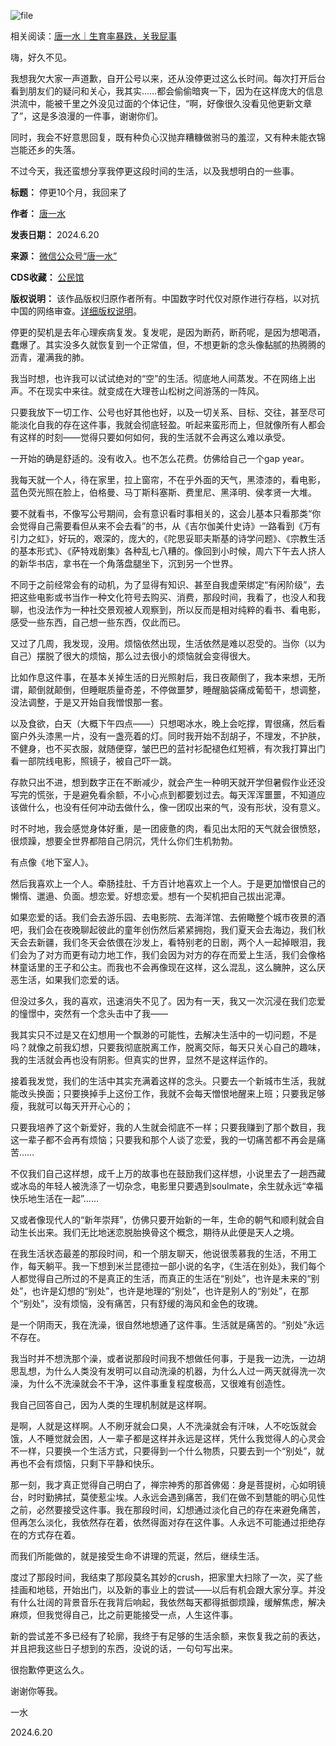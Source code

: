 ![file](https://chinadigitaltimes.net/chinese/files/2024/06/image-1718875639121.png)


相关阅读：[唐一水｜生育率暴跌，关我屁事](https://chinadigitaltimes.net/chinese/696647.html "唐一水｜生育率暴跌，关我屁事")


嗨，好久不见。


我想我欠大家一声道歉，自开公号以来，还从没停更过这么长时间。每次打开后台看到朋友们的疑问和关心，我其实……都会偷偷暗爽一下，因为在这样庞大的信息洪流中，能被千里之外没见过面的个体记住，“啊，好像很久没看见他更新文章了”，这是多浪漫的一件事，谢谢你们。


同时，我会不好意思回复，既有种负心汉抛弃糟糠做驸马的羞涩，又有种未能衣锦岂能还乡的失落。


不过今天，我还蛮想分享我停更这段时间的生活，以及我想明白的一些事。




**标题：** 停更10个月，我回来了  

**作者：** [唐一水](https://chinadigitaltimes.net/space/唐一水)  

**发表日期：** 2024.6.20  

**来源：** [微信公众号“唐一水”](https://web.archive.org/web/https://mp.weixin.qq.com/s/HLrcHnLTroqAjzMXyJ_xRQ)  

**CDS收藏：** [公民馆](https://chinadigitaltimes.net/space/%E5%85%AC%E6%B0%91%E9%A6%86)  

**版权说明：** 该作品版权归原作者所有。中国数字时代仅对原作进行存档，以对抗中国的网络审查。[详细版权说明](https://chinadigitaltimes.net/chinese/copyright)。


停更的契机是去年心理疾病复发。复发呢，是因为断药，断药呢，是因为想喝酒，蠢爆了。其实没多久就恢复到一个正常值，但，不想更新的念头像黏腻的热腾腾的沥青，灌满我的肺。


我当时想，也许我可以试试绝对的“空”的生活。彻底地人间蒸发。不在网络上出声。不在现实中来往。就变成在大理苍山松树之间游荡的一阵风。


只要我放下一切工作、公号也好其他也好，以及一切关系、目标、交往，甚至尽可能淡化自我的存在这件事，我就会彻底轻盈。听起来蛮形而上，但就像所有人都会有这样的时刻——觉得只要如何如何，我的生活就不会再这么难以承受。


一开始的确是舒适的。没有收入。也不怎么花费。仿佛给自己一个gap year。 


我每天就一个人，待在家里，拉上窗帘，不在乎外面的天气，黑漆漆的，看电影，蓝色荧光照在脸上，伯格曼、马丁斯科塞斯、费里尼、黑泽明、侯孝贤一大堆。


要不就看书，不像写公号期间，会有意识看时事相关的，这会儿基本只看那类“你会觉得自己需要看但从来不会去看”的书，从《吉尔伽美什史诗》一路看到《万有引力之虹》，好玩的，艰深的，庞大的，《陀思妥耶夫斯基的诗学问题》、《宗教生活的基本形式》、《萨特戏剧集》各种乱七八糟的。像回到小时候，周六下午去人挤人的新华书店，拿书在一个角落盘腿坐下，沉到另一个世界。


不同于之前经常会有的动机，为了显得有知识、甚至自我虚荣绑定“有闲阶级”，去把这些电影或书当作一种文化符号去购买、消费，那段时间，我看了，也没人和我聊，也没法作为一种社交景观被人观察到，所以反而是相对纯粹的看书、看电影，感受一些东西，自己想一些东西，仅此而已。


又过了几周，我发现，没用。烦恼依然出现，生活依然是难以忍受的。当你（以为自己）摆脱了很大的烦恼，那么过去很小的烦恼就会变得很大。


比如作息这件事，在基本关掉生活的日光照射后，我日夜颠倒了，我本来想，无所谓，颠倒就颠倒，但睡眠质量奇差，不停做噩梦，睡醒脑袋痛成葡萄干，想调整，没法调整，于是又开始自我憎恨那一套。


以及食欲，白天（大概下午四点——）只想喝冰水，晚上会吃撑，胃很痛，然后看窗户外头漆黑一片，没有一盏亮着的灯。同时我开始不刮胡子，不理发，不护肤，不健身，也不买衣服，就随便穿，皱巴巴的蓝衬衫配褪色红短裤，有次我打算出门看一部院线电影，照镜子，被自己吓一跳。


存款只出不进，想到数字正在不断减少，就会产生一种明天就开学但暑假作业还没写完的慌张，于是避免看余额，不小心点到都要划过去。每天浑浑噩噩，不知道应该做什么，也没有任何冲动去做什么，像一团叹出来的气，没有形状，没有意义。


时不时地，我会感觉身体好重，是一团疲惫的肉，看见出太阳的天气就会很愤怒，很烦躁，想要全世界都陪自己阴沉，凭什么你们生机勃勃。


有点像《地下室人》。


然后我喜欢上一个人。牵肠挂肚、千方百计地喜欢上一个人。于是更加憎恨自己的懒惰、邋遢、负面。想恋爱。好想恋爱。想有一个契机把自己拔出泥潭。


如果恋爱的话。我们会去游乐园、去电影院、去海洋馆、去俯瞰整个城市夜景的酒吧，我们会在夜晚聊起彼此的童年创伤然后紧紧拥抱，我们夏天会去海边，我们秋天会去新疆，我们冬天会依偎在沙发上，看特别老的日剧，两个人一起掉眼泪，我们会为了对方而更有动力地工作，我们会因为对方的存在而爱上生活，我们会像格林童话里的王子和公主。而我也不会再像现在这样，这么混乱，这么臃肿，这么厌恶生活，如果我们恋爱的话。


但没过多久，我的喜欢，迅速消失不见了。因为有一天，我又一次沉浸在我们恋爱的憧憬中，突然有一个念头击中了我——


我其实只不过是又在幻想用一个飘渺的可能性，去解决生活中的一切问题，不是吗？就像之前我幻想，只要我彻底脱离工作，脱离交际，每天只关心自己的趣味，我的生活就会再也没有阴影。但真实的世界，显然不是这样运作的。


接着我发觉，我们的生活中其实充满着这样的念头。只要去一个新城市生活，我就能改头换面；只要换掉手上这份工作，我就不会每天憎恨地醒来上班；只要我足够瘦，我就可以每天开开心心的；


只要我培养了这个新爱好，我的人生就会彻底不一样；只要我赚到了那个数目，我这一辈子都不会再有烦恼；只要我和那个人谈了恋爱，我的一切痛苦都不再会是痛苦……


不仅我们自己这样想，成千上万的故事也在鼓励我们这样想，小说里去了一趟西藏或冰岛的年轻人被洗涤了一切杂念，电影里只要遇到soulmate，余生就永远“幸福快乐地生活在一起”……


又或者像现代人的“新年崇拜”，仿佛只要开始新的一年，生命的朝气和顺利就会自动生长出来。我们无比地迷恋脱胎换骨这个概念，期待从此便是天人之境。


在我生活状态最差的那段时间，和一个朋友聊天，他说很羡慕我的生活，不用工作，每天躺平。我一下想到米兰昆德拉一部小说的名字，《生活在别处》，我们每个人都觉得自己所过的不是真正的生活，而真正的生活在“别处”，也许是未来的“别处”，也许是幻想的“别处”，也许是地理的“别处”，也许是别人的“别处”，在那个“别处”，没有烦恼，没有痛苦，只有舒缓的海风和金色的玫瑰。


是一个阴雨天，我在洗澡，很自然地想通了这件事。生活就是痛苦的。“别处”永远不存在。


我当时并不想洗那个澡，或者说那段时间我不想做任何事，于是我一边洗，一边胡思乱想，为什么人类没有发明可以自动洗澡的机器，为什么人过一两天就得洗一次澡，为什么不洗澡就会不干净，这件事重复程度极高，又很难有创造性。


我自己回答自己，因为人类的生理机制就是这样啊。


是啊，人就是这样啊。人不刷牙就会口臭，人不洗澡就会有汗味，人不吃饭就会饿，人不睡觉就会困，人一辈子都是这样并永远是这样，凭什么我觉得人的心灵会不一样，只要换一个生活方式，只要得到一个什么物质，只要去到一个“别处”，就再也不会有烦恼，只剩下平静和快乐。


那一刻，我才真正觉得自己明白了，禅宗神秀的那首佛偈：身是菩提树，心如明镜台，时时勤拂拭，莫使惹尘埃。人永远会遇到痛苦，我们在做不到慧能的明心见性之前，必然要接受这件事。我在那段时间，幻想通过淡化自己的存在来避免痛苦，但再怎么淡化，我依然存在着，依然得面对存在这件事。人永远不可能通过拒绝存在的方式存在着。


而我们所能做的，就是接受生命不讲理的荒诞，然后，继续生活。


度过了那段时间，我结束了那段莫名其妙的crush，把家里大扫除了一次，买了些挂画和地毯，开始出门，以及新的事业上的尝试——以后有机会跟大家分享。并没有什么壮阔的背景音乐在我背后响起，我依然每天都得抵御烦躁，缓解焦虑，解决麻烦，但我觉得自己，比之前更能接受一点，人生这件事。


新的尝试差不多已经有了轮廓，我终于有足够的生活余额，来恢复我之前的表达，并且把我这些日子想到的东西，没说的话，一句句写出来。


很抱歉停更这么久。


谢谢你等我。


一水


2024.6.20

